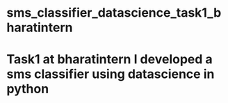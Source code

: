 # sms_classifier_datascience_task1_bharatintern
 # Task1 at bharatintern  I developed  a sms classifier using datascience in python
